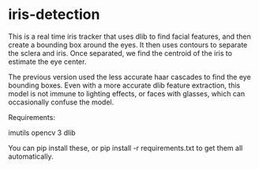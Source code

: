 # iris-detection

This is a real time iris tracker that uses dlib to find facial features, and then create a
bounding box around the eyes.  It then uses contours to separate the sclera and
iris.  Once separated, we find the centroid of the iris to estimate the eye center.

The previous version used the less accurate haar cascades to find the eye bounding
boxes.  Even with a more accurate dlib feature extraction, this model is not immune
to lighting effects, or faces with glasses, which can occasionally confuse the model.

Requirements:

imutils
opencv 3
dlib

You can pip install these, or pip install -r requirements.txt to get them all automatically.

